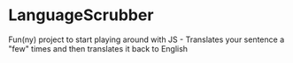 # LanguageScrubber
Fun(ny) project to start playing around with JS - Translates your sentence a "few" times and then translates it back to English
